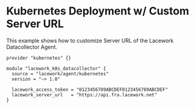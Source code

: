 # Kubernetes Deployment w/ Custom Server URL

This example shows how to customize Server URL of the Lacework Datacollector Agent.

```hcl
provider "kubernetes" {}

module "lacework_k8s_datacollector" {
  source = "lacework/agent/kubernetes"
  version = "~> 1.0"

  lacework_access_token = "0123456789ABCDEF0123456789ABCDEF"
  lacework_server_url   = "https://api.fra.lacework.net"
}
```
